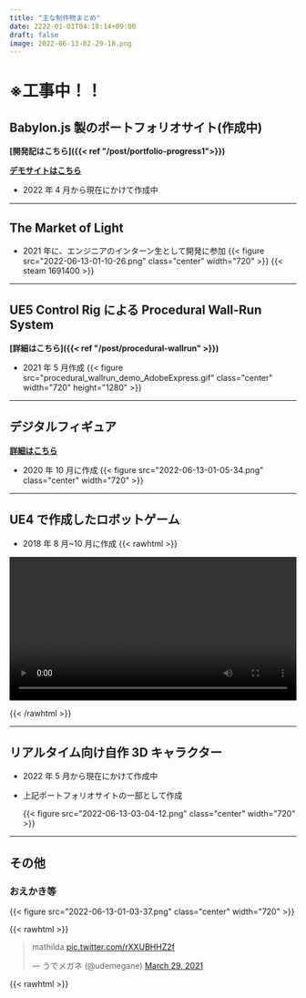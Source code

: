 ```yaml
---
title: "主な制作物まとめ"
date: 2222-01-01T04:18:14+09:00
draft: false
image: 2022-06-13-02-29-18.png
---
```


# ※工事中！！

## Babylon.js 製のポートフォリオサイト(作成中)

**[開発記はこちら]({{< ref "/post/portfolio-progress1">}})**

**[デモサイトはこちら](https://udemegane.net)**

- 2022 年 4 月から現在にかけて作成中

---

## The Market of Light

- 2021 年に、エンジニアのインターン生として開発に参加
  {{< figure src="2022-06-13-01-10-26.png" class="center" width="720" >}}
  {{< steam 1691400 >}}

---

## UE5 Control Rig による Procedural Wall-Run System

**[詳細はこちら]({{< ref "/post/procedural-wallrun" >}})**

- 2021 年 5 月作成
  {{< figure src="procedural_wallrun_demo_AdobeExpress.gif" class="center" width="720" height="1280" >}}

---

## デジタルフィギュア

**[詳細はこちら](https://blog.misw.jp/entry/2020/12/24/000000)**

- 2020 年 10 月に作成
  {{< figure src="2022-06-13-01-05-34.png" class="center" width="720" >}}

---

## UE4 で作成したロボットゲーム

- 2018 年 8 月~10 月に作成
  {{< rawhtml >}}

<video width=100% controls autoplay>
    <source src="/videos/ue4_robot_captcha.mp4" type="video/mp4">
    Your browser does not support the video tag.  
</video>

{{< /rawhtml >}}

---

## リアルタイム向け自作 3D キャラクター

- 2022 年 5 月から現在にかけて作成中
- 上記ポートフォリオサイトの一部として作成

  {{< figure src="2022-06-13-03-04-12.png" class="center" width="720" >}}

---

## その他

### おえかき等

{{< figure src="2022-06-13-01-03-37.png" class="center" width="720" >}}

{{< rawhtml >}}

<blockquote class="twitter-tweet"><p lang="et" dir="ltr">mathilda <a href="https://t.co/rXXUBHHZ2f">pic.twitter.com/rXXUBHHZ2f</a></p>&mdash; うでメガネ (@udemegane) <a href="https://twitter.com/udemegane/status/1376528591790297092?ref_src=twsrc%5Etfw">March 29, 2021</a></blockquote> <script async src="https://platform.twitter.com/widgets.js" charset="utf-8"></script>
{{< rawhtml >}}
